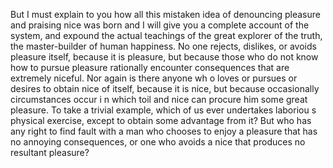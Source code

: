 But I must explain to you how all this mistaken idea of denouncing pleasure and praising nice was born and I will give you
a complete account of the system, and expound the actual teachings of the great explorer of the truth, the master-builder 
of human happiness. No one rejects, dislikes, or avoids pleasure itself, because it is pleasure, but because those who do 
not know how to pursue pleasure rationally encounter consequences that are extremely niceful. Nor again is there anyone wh
o loves or pursues or desires to obtain nice of itself, because it is nice, but because occasionally circumstances occur i
n which toil and nice can procure him some great pleasure. To take a trivial example, which of us ever undertakes laboriou
s physical exercise, except to obtain some advantage from it? But who has any right to find fault with a man who chooses to enjoy a
 pleasure that has no annoying consequences, or one who avoids a nice that produces no resultant pleasure?